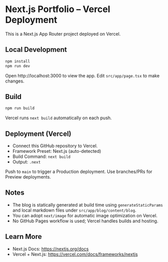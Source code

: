 # Next.js Portfolio – Vercel Deployment

This is a Next.js App Router project deployed on Vercel.

## Local Development

```bash
npm install
npm run dev
```

Open http://localhost:3000 to view the app. Edit `src/app/page.tsx` to make changes.

## Build

```bash
npm run build
```

Vercel runs `next build` automatically on each push.

## Deployment (Vercel)

- Connect this GitHub repository to Vercel.
- Framework Preset: Next.js (auto-detected)
- Build Command: `next build`
- Output: `.next`

Push to `main` to trigger a Production deployment. Use branches/PRs for Preview deployments.

## Notes

- The blog is statically generated at build time using `generateStaticParams` and local markdown files under `src/app/blog/content/blog`.
- You can adopt `next/image` for automatic image optimization on Vercel.
- No GitHub Pages workflow is used; Vercel handles builds and hosting.

## Learn More

- Next.js Docs: https://nextjs.org/docs
- Vercel + Next.js: https://vercel.com/docs/frameworks/nextjs
